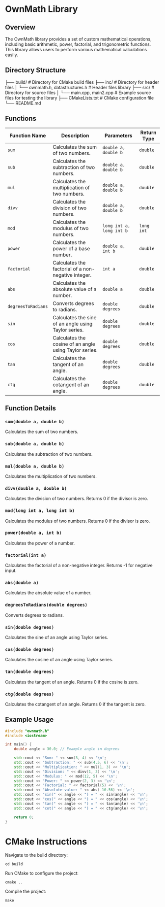 # OwnMath Library

## Overview
The OwnMath library provides a set of custom mathematical operations, including basic arithmetic, power, factorial, and trigonometric functions. This library allows users to perform various mathematical calculations easily.

## Directory Structure
├── build/ # Directory for CMake build files 
├── inc/ # Directory for header files 
│ └── ownmath.h, datastructures.h # Header files library 
├── src/ # Directory for source files 
│ └── main.cpp, main2.cpp # Example source files for testing the library 
├── CMakeLists.txt # CMake configuration file 
└── README.md


## Functions

| Function Name       | Description                                               | Parameters                 | Return Type         |
|---------------------|-----------------------------------------------------------|----------------------------|----------------------|
| `sum`               | Calculates the sum of two numbers.                       | `double a, double b`       | `double`             |
| `sub`               | Calculates the subtraction of two numbers.               | `double a, double b`       | `double`             |
| `mul`               | Calculates the multiplication of two numbers.            | `double a, double b`       | `double`             |
| `divv`              | Calculates the division of two numbers.                  | `double a, double b`       | `double`             |
| `mod`               | Calculates the modulus of two numbers.                   | `long int a, long int b`   | `long int`          |
| `power`             | Calculates the power of a base number.                   | `double a, int b`          | `double`             |
| `factorial`         | Calculates the factorial of a non-negative integer.      | `int a`                    | `double`             |
| `abs`               | Calculates the absolute value of a number.               | `double a`                 | `double`             |
| `degreesToRadians`  | Converts degrees to radians.                              | `double degrees`           | `double`             |
| `sin`               | Calculates the sine of an angle using Taylor series.     | `double degrees`           | `double`             |
| `cos`               | Calculates the cosine of an angle using Taylor series.   | `double degrees`           | `double`             |
| `tan`               | Calculates the tangent of an angle.                      | `double degrees`           | `double`             |
| `ctg`               | Calculates the cotangent of an angle.                    | `double degrees`           | `double`             |

## Function Details

### `sum(double a, double b)`
Calculates the sum of two numbers.

### `sub(double a, double b)`
Calculates the subtraction of two numbers.

### `mul(double a, double b)`
Calculates the multiplication of two numbers.

### `divv(double a, double b)`
Calculates the division of two numbers. Returns 0 if the divisor is zero.

### `mod(long int a, long int b)`
Calculates the modulus of two numbers. Returns 0 if the divisor is zero.

### `power(double a, int b)`
Calculates the power of a number.

### `factorial(int a)`
Calculates the factorial of a non-negative integer. Returns -1 for negative input.

### `abs(double a)`
Calculates the absolute value of a number.

### `degreesToRadians(double degrees)`
Converts degrees to radians.

### `sin(double degrees)`
Calculates the sine of an angle using Taylor series.

### `cos(double degrees)`
Calculates the cosine of an angle using Taylor series.

### `tan(double degrees)`
Calculates the tangent of an angle. Returns 0 if the cosine is zero.

### `ctg(double degrees)`
Calculates the cotangent of an angle. Returns 0 if the tangent is zero.

## Example Usage

```cpp
#include "ownmath.h"
#include <iostream>

int main() {
    double angle = 30.0; // Example angle in degrees

    std::cout << "Sum: " << sum(3, 4) << '\n';
    std::cout << "Subtraction: " << sub(4.5, 6) << '\n';
    std::cout << "Multiplication: " << mul(1, 3) << '\n';
    std::cout << "Division: " << divv(1, 3) << '\n'; 
    std::cout << "Modulus: " << mod(12, 5) << '\n';
    std::cout << "Power: " << power(2, 3) << '\n';
    std::cout << "Factorial: " << factorial(5) << '\n';
    std::cout << "Absolute value: " << abs(-10.56) << '\n';
    std::cout << "sin(" << angle << ") = " << sin(angle) << '\n';
    std::cout << "cos(" << angle << ") = " << cos(angle) << '\n';
    std::cout << "tan(" << angle << ") = " << tan(angle) << '\n';
    std::cout << "cot(" << angle << ") = " << ctg(angle) << '\n';

    return 0;
}
```
# CMake Instructions
Navigate to the build directory:
```
cd build
```

Run CMake to configure the project:
```
cmake ..
```

Compile the project:
```
make
```
